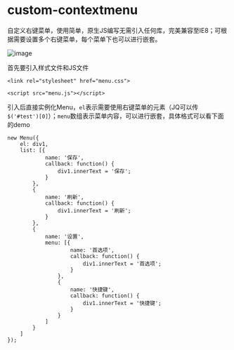 # custom-contextmenu

自定义右键菜单，使用简单，原生JS编写无需引入任何库，完美兼容至IE8；可根据需要设置多个右键菜单，每个菜单下也可以进行嵌套。

![image](http://up.wawa.fm/20,0607400e744e57)

首先要引入样式文件和JS文件

```
<link rel="stylesheet" href="menu.css">
```

```
<script src="menu.js"></script>
```

引入后直接实例化Menu，`el`表示需要使用右键菜单的元素（JQ可以传`$('#test')[0]`）；`menu`数组表示菜单内容，可以进行嵌套，具体格式可以看下面的demo

```
new Menu({
    el: div1,
    list: [{
            name: '保存',
            callback: function() {
                div1.innerText = '保存';
            }
        },
        {
            name: '刷新',
            callback: function() {
                div1.innerText = '刷新';
            }
        },
        {
            name: '设置',
            menu: [{
                    name: '首选项',
                    callback: function() {
                        div1.innerText = '首选项';
                    }
                },
                {
                    name: '快捷键',
                    callback: function() {
                        div1.innerText = '快捷键';
                    }
                }
            ]
        }
    ]
});
```

